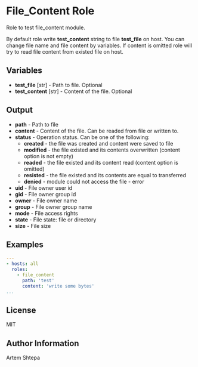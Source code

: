 File_Content Role
=================

Role to test file_content module.

By default role write **test_content** string to file **test_file** on host.
You can change file name and file content by variables.
If content is omitted role will try to read file content from existed file on host.

Variables
---------

- **test_file** [str] - Path to file. Optional
- **test_content** [str] - Content of the file. Optional

Output
------

- **path** - Path to file
- **content** - Content of the file. Can be readed from file or written to.
- **status** - Operation status. Can be one of the following:
  - **created** - the file was created and content were saved to file
  - **modified** - the file existed and its contents overwritten (content option is not empty)
  - **readed** - the file existed and its content read (content option is omitted)
  - **resisted** - the file existed and its contents are equal to transferred
  - **denied** - module could not access the file - error
- **uid** - File owner user id
- **gid** - File owner group id
- **owner** - File owner name
- **group** - File owner group name
- **mode** - File access rights
- **state** - File state: file or directory
- **size** - File size

Examples
--------

```yaml
---
- hosts: all
  roles:
    - file_content
      path: 'test'
      content: 'write some bytes'
...
```

License
-------

MIT

Author Information
------------------

Artem Shtepa

